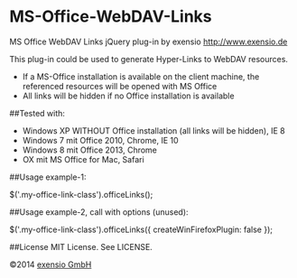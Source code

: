 MS-Office-WebDAV-Links
======================

MS Office WebDAV Links jQuery plug-in by exensio http://www.exensio.de


This plug-in could be used to generate Hyper-Links to WebDAV resources.
 - If a MS-Office installation is available on the client machine, the referenced resources will be opened with MS Office
 - All links will be hidden if no Office installation is available


##Tested with:
 - Windows XP WITHOUT Office installation (all links will be hidden), IE 8
 - Windows 7 mit Office 2010, Chrome, IE 10
 - Windows 8 mit Office 2013, Chrome
 - OX mit MS Office for Mac, Safari


##Usage example-1:

$('.my-office-link-class').officeLinks();


##Usage example-2, call with options (unused):

$('.my-office-link-class').officeLinks({
        createWinFirefoxPlugin: false
});


##License
MIT License. See LICENSE.

©2014 [exensio GmbH](http://www.exensio.de)
